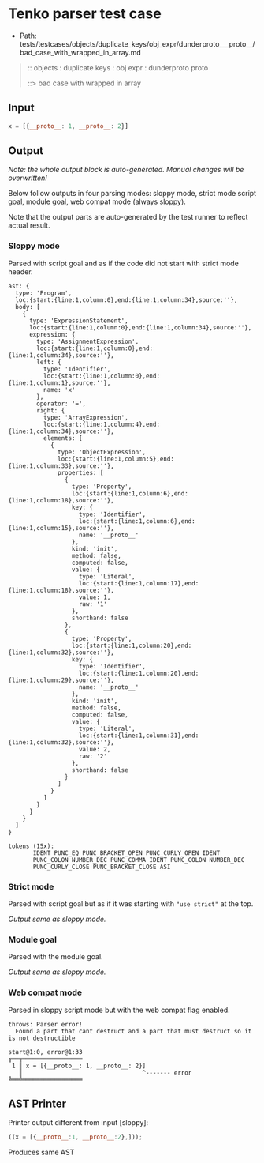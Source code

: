 # Tenko parser test case

- Path: tests/testcases/objects/duplicate_keys/obj_expr/dunderproto___proto__/bad_case_with_wrapped_in_array.md

> :: objects : duplicate keys : obj expr : dunderproto proto
>
> ::> bad case with wrapped in array

## Input

`````js
x = [{__proto__: 1, __proto__: 2}]
`````

## Output

_Note: the whole output block is auto-generated. Manual changes will be overwritten!_

Below follow outputs in four parsing modes: sloppy mode, strict mode script goal, module goal, web compat mode (always sloppy).

Note that the output parts are auto-generated by the test runner to reflect actual result.

### Sloppy mode

Parsed with script goal and as if the code did not start with strict mode header.

`````
ast: {
  type: 'Program',
  loc:{start:{line:1,column:0},end:{line:1,column:34},source:''},
  body: [
    {
      type: 'ExpressionStatement',
      loc:{start:{line:1,column:0},end:{line:1,column:34},source:''},
      expression: {
        type: 'AssignmentExpression',
        loc:{start:{line:1,column:0},end:{line:1,column:34},source:''},
        left: {
          type: 'Identifier',
          loc:{start:{line:1,column:0},end:{line:1,column:1},source:''},
          name: 'x'
        },
        operator: '=',
        right: {
          type: 'ArrayExpression',
          loc:{start:{line:1,column:4},end:{line:1,column:34},source:''},
          elements: [
            {
              type: 'ObjectExpression',
              loc:{start:{line:1,column:5},end:{line:1,column:33},source:''},
              properties: [
                {
                  type: 'Property',
                  loc:{start:{line:1,column:6},end:{line:1,column:18},source:''},
                  key: {
                    type: 'Identifier',
                    loc:{start:{line:1,column:6},end:{line:1,column:15},source:''},
                    name: '__proto__'
                  },
                  kind: 'init',
                  method: false,
                  computed: false,
                  value: {
                    type: 'Literal',
                    loc:{start:{line:1,column:17},end:{line:1,column:18},source:''},
                    value: 1,
                    raw: '1'
                  },
                  shorthand: false
                },
                {
                  type: 'Property',
                  loc:{start:{line:1,column:20},end:{line:1,column:32},source:''},
                  key: {
                    type: 'Identifier',
                    loc:{start:{line:1,column:20},end:{line:1,column:29},source:''},
                    name: '__proto__'
                  },
                  kind: 'init',
                  method: false,
                  computed: false,
                  value: {
                    type: 'Literal',
                    loc:{start:{line:1,column:31},end:{line:1,column:32},source:''},
                    value: 2,
                    raw: '2'
                  },
                  shorthand: false
                }
              ]
            }
          ]
        }
      }
    }
  ]
}

tokens (15x):
       IDENT PUNC_EQ PUNC_BRACKET_OPEN PUNC_CURLY_OPEN IDENT
       PUNC_COLON NUMBER_DEC PUNC_COMMA IDENT PUNC_COLON NUMBER_DEC
       PUNC_CURLY_CLOSE PUNC_BRACKET_CLOSE ASI
`````

### Strict mode

Parsed with script goal but as if it was starting with `"use strict"` at the top.

_Output same as sloppy mode._

### Module goal

Parsed with the module goal.

_Output same as sloppy mode._

### Web compat mode

Parsed in sloppy script mode but with the web compat flag enabled.

`````
throws: Parser error!
  Found a part that cant destruct and a part that must destruct so it is not destructible

start@1:0, error@1:33
╔══╦═════════════════
 1 ║ x = [{__proto__: 1, __proto__: 2}]
   ║                                  ^------- error
╚══╩═════════════════

`````


## AST Printer

Printer output different from input [sloppy]:

````js
((x = [{__proto__:1, __proto__:2},]));
````

Produces same AST
